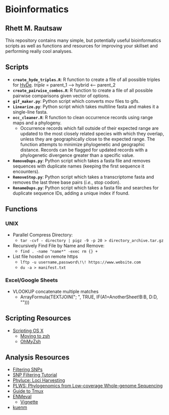 # Bioinformatics
## Rhett M. Rautsaw
This repository contains many simple, but potentially useful bioinformatics scripts as well as functions and resources for improving your skillset and performing really cool analyses.

## Scripts

- **`create_hyde_triples.R`**: R function to create a file of all possible triples for [HyDe](https://github.com/pblischak/HyDe). *triple* = parent_1 --> hybrid <-- parent_2
- **`create_pairwise_combos.R`**: R function to create a file of all possible pairwise comparisons given vector of options.
- **`gif_maker.py`**: Python script which converts mov files to gifs.
- **`Linearize.py`**: Python script which takes multiline fasta and makes it a single-line fasta.
- **`occ_cleaner.R`**: R function to clean occurrence records using range maps and a phylogeny. 
	- Occurrence records which fall outside of their expected range are updated to the most closely related species with which they overlap, unless they are geographically close to the expected range. The function attempts to minimize phylogenetic and geographic distance. Records can be flagged for updated records with a phylogenetic divergence greater than a specific value. 
- **`RemoveDups.py`**: Python script which takes a fasta file and removes sequences with duplicate names (keeping the first sequence it encounters).
- **`RemoveStop.py`**: Python script which takes a transcriptome fasta and removes the last three base pairs (*i.e.*, stop codon).
- **`RenameDups.py`**: Python script which takes a fasta file and searches for duplicate sequence IDs, adding a unique index if found.

## Functions

### UNIX
- Parallel Compress Directory:
	- `tar -cvf - directory | pigz -9 -p 20 > directory_archive.tar.gz`
- Recursively Find File by Name and Remove:
	- `find . -name "name*" -exec rm {} +`
- List file hosted on remote https
	- `lftp -u username,password\!\! https://www.website.com`
	- `du -a > manifest.txt`

### Excel/Google Sheets
- VLOOKUP concatenate multiple matches
	- ArrayFormula(TEXTJOIN("; ", TRUE, IF(A1=AnotherSheet!B:B, D:D, "")))

## Scripting Resources

- [Scripting OS X](https://scriptingosx.com/witchcraft/)
	- [Moving to zsh](https://scriptingosx.com/2019/06/moving-to-zsh/)
	- [OhMyZsh](https://ohmyz.sh/)

## Analysis Resources

- [Filtering SNPs](https://otagomohio.github.io/2019-06-11_GBS_EE/sessions/filteringSNPs.html)
- [SNP Filtering Tutorial](http://www.ddocent.com/filtering/)
- [Phyluce: Loci Harvesting](https://phyluce.readthedocs.io/en/latest/tutorial-four.html)
- [PLWS: Phylogenomics from Low-coverage Whole-genome Sequencing](https://github.com/xtmtd/PLWS)
- [Guide to Tmux](https://www.hamvocke.com/blog/a-quick-and-easy-guide-to-tmux/)
- [ENMeval](https://besjournals.onlinelibrary.wiley.com/doi/10.1111/2041-210X.12261)
	- [Vignette](https://cran.r-project.org/web/packages/ENMeval/vignettes/ENMeval-vignette.html)
- [kuenm](https://peerj.com/articles/6281/)
